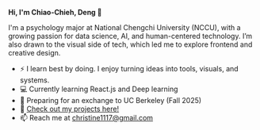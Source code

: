 **Hi, I'm Chiao-Chieh, Deng 👋**

I'm a psychology major at National Chengchi University (NCCU), with a growing passion for data science, AI, and human-centered technology.
I’m also drawn to the visual side of tech, which led me to explore frontend and creative design.

- ⚡ I learn best by doing. I enjoy turning ideas into tools, visuals, and systems.
- 💻 Currently learning React.js and Deep learning
- 🐻 Preparing for an exchange to UC Berkeley (Fall 2025)
- 📁 [Check out my projects here!](https://github.com/christine1117/Christine-Projects) 
- 📫 Reach me at christine1117@gmail.com
  

